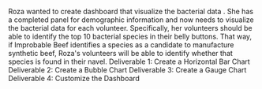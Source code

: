    Roza wanted to create dashboard that visualize the bacterial data . She has a completed panel for demographic information and now needs to visualize the bacterial data for each volunteer. Specifically, her volunteers should be able to identify the top 10 bacterial species in their belly buttons. That way, if Improbable Beef identifies a species as a candidate to manufacture synthetic beef, Roza's volunteers will be able to identify whether that species is found in their navel.
Deliverable 1: Create a Horizontal Bar Chart
Deliverable 2: Create a Bubble Chart
Deliverable 3: Create a Gauge Chart
Deliverable 4: Customize the Dashboard
